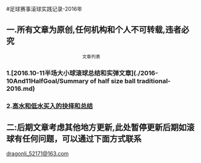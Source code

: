 #足球赛事滚球实践记录-2016年


## 一.所有文章为原创,任何机构和个人不可转载,违者必究

								文章列表
								
								
### 1.[2016.10-11半场大小球滚球总结和实弹文章](./2016-10And11HalfGoal/Summary of  half size ball traditional-2016.md)



### 2.[高水和低水买入的抉择和总结](./2016-11high_water_and_low_water/choice_of_high_water_and_low_water.md)


## 二:后期文章考虑其他地方更新,此处暂停更新后期如滚球有任何问题，可以通过下面方式联系

<dragonli_52171@163.com>
 




